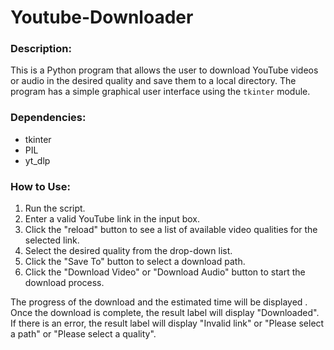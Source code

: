 # Youtube-Downloader

### Description:
This is a Python program that allows the user to download YouTube videos or audio in the desired quality and save them to a local directory. The program has a simple graphical user interface using the `tkinter` module. 

### Dependencies:
- tkinter
- PIL
- yt_dlp

### How to Use:
1. Run the script.
2. Enter a valid YouTube link in the input box.
3. Click the "reload" button to see a list of available video qualities for the selected link.
4. Select the desired quality from the drop-down list.
5. Click the "Save To" button to select a download path.
6. Click the "Download Video" or "Download Audio" button to start the download process.

The progress of the download and the estimated time will be displayed . Once the download is complete, the result label will display "Downloaded". If there is an error, the result label will display "Invalid link" or "Please select a path" or "Please select a quality".

